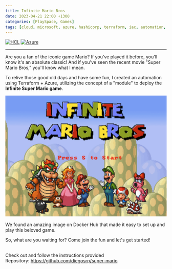 ```yaml
---
title: Infinite Mario Bros 
date: 2023-04-21 22:00 +1300
categories: [PlaySpace, Games]
tags: [cloud, microsoft, azure, hashicorp, terraform, iac, automation, infrastructure, docker, container, game, mariobros]
---
```


[![HCL](https://img.shields.io/badge/language-HCL-blueviolet)](https://www.terraform.io/)
[![Azure](https://img.shields.io/badge/provider-Azure-blue)](https://registry.terraform.io/providers/hashicorp/azurerm/latest)

---

Are you a fan of the iconic game Mario? If you've played it before, you'll know it's an absolute classic! And if you've seen the recent movie "Super Mario Bros," you'll know what I mean.

To relive those good old days and have some fun, I created an automation using Terraform + Azure, utilizing the concept of a "module" to deploy the **Infinite Super Mario game**.

![](/assets/img/posts/infinite_mario_bros.png)

We found an amazing image on Docker Hub that made it easy to set up and play this beloved game.

So, what are you waiting for? Come join the fun and let's get started!

<br>
Check out and follow the instructions provided <br>
Repository: <a href="https://github.com/diegosrp/super-mario" target="_blank">https://github.com/diegosrp/super-mario</a>